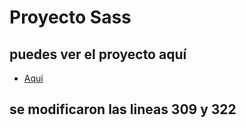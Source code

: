 # Proyecto Sass

## puedes ver el proyecto aquí

- [Aquí](https://imjuanb.github.io/Sass-bs/)


## se modificaron las lineas 309 y 322